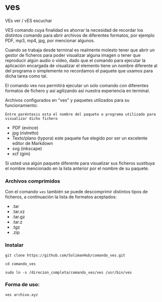 
# ves

VEs ver / vES escuchar

VES comando cuya finalidad es ahorrar la necesidad de recordar los distintos comando para abrir archivos de diferentes formatos, por ejemplo PDF, mp3, mp4, jpg, por mencionar algunos.

Cuando se trabaja desde terminal es realmente molesto tener que abrir un gestor de ficheros para poder visualizar alguna imagen o tener que reproducir algún audio o vídeo, dado que el comando para ejecutar la aplicación encargada de visualizar el elemento tiene un nombre diferente al del programa o  simplemente no recordamos el paquete que usamos para dicha tarea como  tal.

El comando ves nos permitirá ejecutar un solo comando con diferentes formatos de fichero y así agilizando así nuestra experiencia en terminal.

Archivos configurados en "ves" y paquetes utilizados para su funcionamiento:

    Entre paréntesis esta el nombre del paquete o programa utilizado para visualizar dicho fichero

- PDF (evince)
- jpg (ristretto)
- Texto/plano (typora) este paquete fue elegido por ser un excelente editor de Markdown
- svg (inkscape)
- xcf (gim)

Si usted usa algún paquete diferente para visualizar sus ficheros  sustituya el nombre mencionado en la lista anterior por el nombre de su  paquete.

### Archivos comprimidos

Con el comando `ves` también se puede descomprimir distintos tipos de ficheros, a continuación la lista de formatos aceptados:

- .tar
- .tar.xz
- .tar.gz
- .tar.z
- .tgz
- .zip

### Instalar

`git clone https://github.com/SolimanHub/comando_ves.git`

`cd comando_ves`

`sudo ln -s /direcion_completa/comando_ves/ves /usr/bin/ves`

### Forma de uso:

`ves archivo.xyz`
